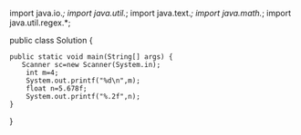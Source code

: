 import java.io.*;
import java.util.*;
import java.text.*;
import java.math.*;
import java.util.regex.*;

public class Solution {

    public static void main(String[] args) {
       Scanner sc=new Scanner(System.in);
        int m=4;
        System.out.printf("%d\n",m);
        float n=5.678f;
        System.out.printf("%.2f",n);
    }
}
